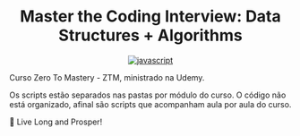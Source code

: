 <div align='center'>

# Master the Coding Interview: Data Structures + Algorithms

[![javascript](https://img.shields.io/static/v1?label=JavaScript&message=language&color=yellow&logo=javascript)](https://github.com/jrbytes/advanced-javascript-concepts)

</div>

Curso Zero To Mastery - ZTM, ministrado na Udemy.

Os scripts estão separados nas pastas por módulo do curso. O código não está organizado, afinal são scripts que acompanham aula por aula do curso.

🖖 Live Long and Prosper!